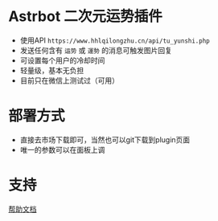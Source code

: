 # Astrbot 二次元运势插件
- 使用API ```https://www.hhlqilongzhu.cn/api/tu_yunshi.php```
- 发送任何含有 ```运势``` 或 ```運勢``` 的消息可触发图片回复
- 可设置每个用户的冷却时间
- 轻量级，基本无负担
- 目前只在微信上测试过（可用）

# 部署方式

- 直接去市场下载即可，当然也可以git下载到plugin页面
- 唯一的参数可以在面板上调


# 支持

[帮助文档](https://astrbot.app)
